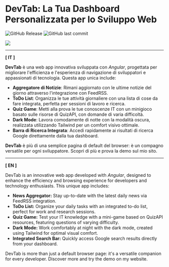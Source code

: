 # DevTab: La Tua Dashboard Personalizzata per lo Sviluppo Web

![GitHub Release](https://img.shields.io/github/v/release/luca-macedone/starting_page)
![GitHub last commit](https://img.shields.io/github/last-commit/luca-macedone/starting_page)

<img src="https://skillicons.dev/icons?i=html,scss,tailwind,ts,angular">

***

**[ IT ]**

**DevTab** è una web app innovativa sviluppata con _Angular_, progettata per migliorare l'efficienza e l'esperienza di navigazione di sviluppatori e appassionati di tecnologia. 
Questa app unica include:
- **Aggregatore di Notizie**: Rimani aggiornato con le ultime notizie del giorno attraverso l'integrazione con FeedRSS.
- **ToDo List**: Organizza le tue attività giornaliere con una lista di cose da fare integrata, perfetta per sessioni di lavoro e ricerca.
- **Quiz Game**: Metti alla prova le tue conoscenze IT con un minigioco basato sulle risorse di QuizAPI, con domande di varia difficoltà.
- **Dark Mode**: Lavora comodamente di notte con la modalità oscura, realizzata utilizzando Tailwind per un comfort visivo ottimale.
- **Barra di Ricerca Integrata**: Accedi rapidamente ai risultati di ricerca Google direttamente dalla tua dashboard.

**DevTab** è più di una semplice pagina di default del browser: è un compagno versatile per ogni sviluppatore. Scopri di più e prova la demo sul mio sito.
***
**[ EN ]**

DevTab is an innovative web app developed with _Angular_, designed to enhance the efficiency and browsing experience for developers and technology enthusiasts. This unique app includes:

- **News Aggregator:** Stay up-to-date with the latest daily news via FeedRSS integration.
- **ToDo List:** Organize your daily tasks with an integrated to-do list, perfect for work and research sessions.
- **Quiz Game:** Test your IT knowledge with a mini-game based on QuizAPI resources, featuring questions of varying difficulty.
- **Dark Mode:** Work comfortably at night with the dark mode, created using Tailwind for optimal visual comfort.
- **Integrated Search Bar:** Quickly access Google search results directly from your dashboard.

DevTab is more than just a default browser page: it's a versatile companion for every developer. Discover more and try the demo on my website.
